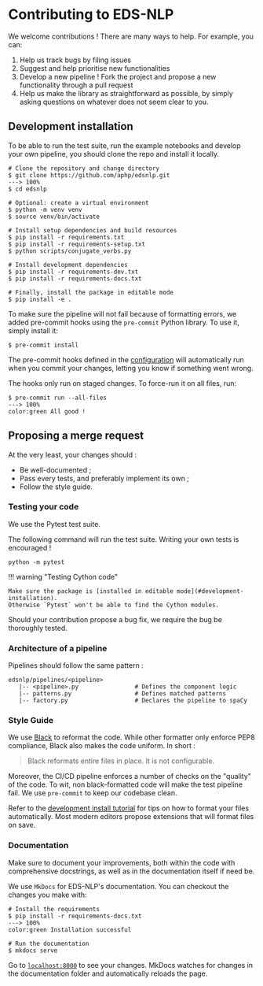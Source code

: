# Contributing to EDS-NLP

We welcome contributions ! There are many ways to help. For example, you can:

1. Help us track bugs by filing issues
2. Suggest and help prioritise new functionalities
3. Develop a new pipeline ! Fork the project and propose a new functionality through a pull request
4. Help us make the library as straightforward as possible, by simply asking questions on whatever does not seem clear to you.

## Development installation

To be able to run the test suite, run the example notebooks and develop your own pipeline, you should clone the repo and install it locally.

<div class="termy">

```console
# Clone the repository and change directory
$ git clone https://github.com/aphp/edsnlp.git
---> 100%
$ cd edsnlp

# Optional: create a virtual environment
$ python -m venv venv
$ source venv/bin/activate

# Install setup dependencies and build resources
$ pip install -r requirements.txt
$ pip install -r requirements-setup.txt
$ python scripts/conjugate_verbs.py

# Install development dependencies
$ pip install -r requirements-dev.txt
$ pip install -r requirements-docs.txt

# Finally, install the package in editable mode
$ pip install -e .
```

</div>

To make sure the pipeline will not fail because of formatting errors, we added pre-commit hooks using the `pre-commit` Python library. To use it, simply install it:

<div class="termy">

```console
$ pre-commit install
```

</div>

The pre-commit hooks defined in the [configuration](https://github.com/aphp/edsnlp/blob/master/.pre-commit-config.yaml) will automatically run when you commit your changes, letting you know if something went wrong.

The hooks only run on staged changes. To force-run it on all files, run:

<div class="termy">

```console
$ pre-commit run --all-files
---> 100%
color:green All good !
```

</div>

## Proposing a merge request

At the very least, your changes should :

- Be well-documented ;
- Pass every tests, and preferably implement its own ;
- Follow the style guide.

### Testing your code

We use the Pytest test suite.

The following command will run the test suite. Writing your own tests is encouraged !

```shell
python -m pytest
```

!!! warning "Testing Cython code"

    Make sure the package is [installed in editable mode](#development-installation).
    Otherwise `Pytest` won't be able to find the Cython modules.

Should your contribution propose a bug fix, we require the bug be thoroughly tested.

### Architecture of a pipeline

Pipelines should follow the same pattern :

```
edsnlp/pipelines/<pipeline>
   |-- <pipeline>.py                # Defines the component logic
   |-- patterns.py                  # Defines matched patterns
   |-- factory.py                   # Declares the pipeline to spaCy
```

### Style Guide

We use [Black](https://github.com/psf/black) to reformat the code. While other formatter only enforce PEP8 compliance, Black also makes the code uniform. In short :

> Black reformats entire files in place. It is not configurable.

Moreover, the CI/CD pipeline enforces a number of checks on the "quality" of the code. To wit, non black-formatted code will make the test pipeline fail. We use `pre-commit` to keep our codebase clean.

Refer to the [development install tutorial](#development-installation) for tips on how to format your files automatically.
Most modern editors propose extensions that will format files on save.

### Documentation

Make sure to document your improvements, both within the code with comprehensive docstrings,
as well as in the documentation itself if need be.

We use `MkDocs` for EDS-NLP's documentation. You can checkout the changes you make with:

<div class="termy">

```console
# Install the requirements
$ pip install -r requirements-docs.txt
---> 100%
color:green Installation successful

# Run the documentation
$ mkdocs serve
```

</div>

Go to [`localhost:8000`](http://localhost:8000) to see your changes. MkDocs watches for changes in the documentation folder
and automatically reloads the page.
